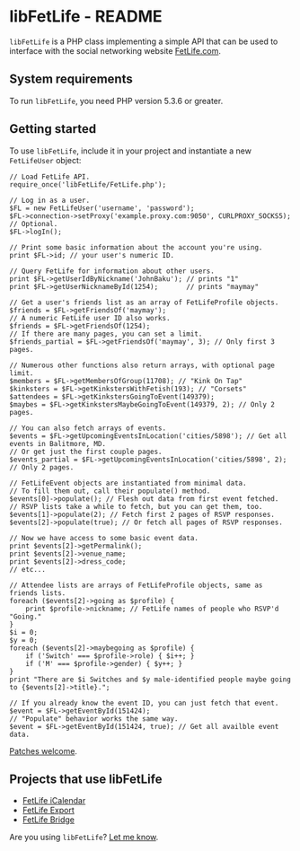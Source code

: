 # libFetLife - README

`libFetLife` is a PHP class implementing a simple API that can be used to interface with the social networking website [FetLife.com](https://fetlife.com/).

## System requirements

To run `libFetLife`, you need PHP version 5.3.6 or greater.

## Getting started

To use `libFetLife`, include it in your project and instantiate a new `FetLifeUser` object:

    // Load FetLife API.
    require_once('libFetLife/FetLife.php');

    // Log in as a user.
    $FL = new FetLifeUser('username', 'password');
    $FL->connection->setProxy('example.proxy.com:9050', CURLPROXY_SOCKS5); // Optional.
    $FL->logIn();

    // Print some basic information about the account you're using.
    print $FL->id; // your user's numeric ID.

    // Query FetLife for information about other users.
    print $FL->getUserIdByNickname('JohnBaku'); // prints "1"
    print $FL->getUserNicknameById(1254);       // prints "maymay"

    // Get a user's friends list as an array of FetLifeProfile objects.
    $friends = $FL->getFriendsOf('maymay');
    // A numeric FetLife user ID also works.
    $friends = $FL->getFriendsOf(1254);
    // If there are many pages, you can set a limit.
    $friends_partial = $FL->getFriendsOf('maymay', 3); // Only first 3 pages.

    // Numerous other functions also return arrays, with optional page limit.
    $members = $FL->getMembersOfGroup(11708); // "Kink On Tap"
    $kinksters = $FL->getKinkstersWithFetish(193); // "Corsets"
    $attendees = $FL->getKinkstersGoingToEvent(149379);
    $maybes = $FL->getKinkstersMaybeGoingToEvent(149379, 2); // Only 2 pages.

    // You can also fetch arrays of events.
    $events = $FL->getUpcomingEventsInLocation('cities/5898'); // Get all events in Balitmore, MD.
    // Or get just the first couple pages.
    $events_partial = $FL->getUpcomingEventsInLocation('cities/5898', 2); // Only 2 pages.

    // FetLifeEvent objects are instantiated from minimal data.
    // To fill them out, call their populate() method.
    $events[0]->populate(); // Flesh out data from first event fetched.
    // RSVP lists take a while to fetch, but you can get them, too.
    $events[1]->populate(2); // Fetch first 2 pages of RSVP responses.
    $events[2]->populate(true); // Or fetch all pages of RSVP responses.

    // Now we have access to some basic event data.
    print $events[2]->getPermalink();
    print $events[2]->venue_name;
    print $events[2]->dress_code;
    // etc...

    // Attendee lists are arrays of FetLifeProfile objects, same as friends lists.
    foreach ($events[2]->going as $profile) {
        print $profile->nickname; // FetLife names of people who RSVP'd "Going."
    }
    $i = 0;
    $y = 0;
    foreach ($events[2]->maybegoing as $profile) {
        if ('Switch' === $profile->role) { $i++; }
        if ('M' === $profile->gender) { $y++; }
    }
    print "There are $i Switches and $y male-identified people maybe going to {$events[2]->title}.";

    // If you already know the event ID, you can just fetch that event.
    $event = $FL->getEventById(151424);
    // "Populate" behavior works the same way.
    $event = $FL->getEventById(151424, true); // Get all availble event data.

[Patches welcome](https://github.com/meitar/libFetLife/issues/new).

## Projects that use libFetLife

* [FetLife iCalendar](https://github.com/meitar/fetlife-icalendar/)
* [FetLife Export](https://github.com/meitar/fetlife-export/)
* [FetLife Bridge](https://github.com/meitar/fetlife-bridge/)

Are you using `libFetLife`? [Let me know](http://maybemaimed.com/seminars/#booking-inquiry).
